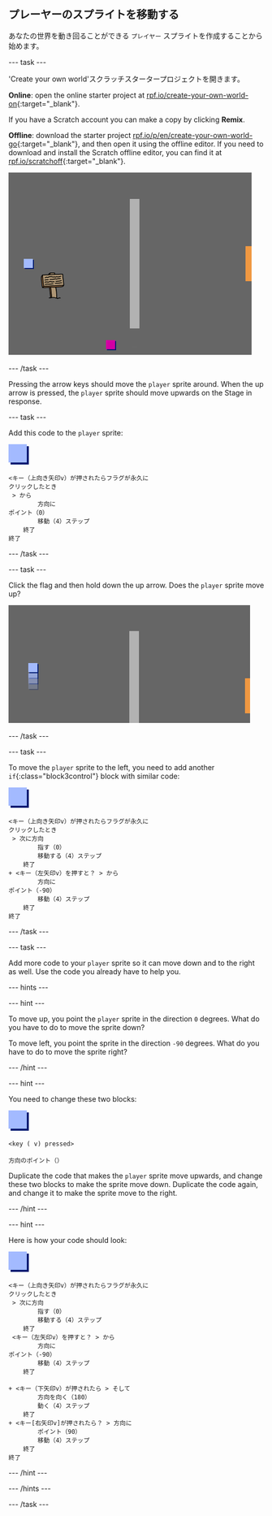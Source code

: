## プレーヤーのスプライトを移動する

あなたの世界を動き回ることができる `プレイヤー` スプライトを作成することから始めます。

\--- task \---

'Create your own world'スクラッチスタータープロジェクトを開きます。

**Online**: open the online starter project at [rpf.io/create-your-own-world-on](http://rpf.io/create-your-own-world-on){:target="_blank"}.

If you have a Scratch account you can make a copy by clicking **Remix**.

**Offline**: download the starter project [rpf.io/p/en/create-your-own-world-go](http://rpf.io/p/en/create-your-own-world-go){:target="_blank"}, and then open it using the offline editor. If you need to download and install the Scratch offline editor, you can find it at [rpf.io/scratchoff](https://rpf.io/scratchoff){:target="_blank"}.

![screenshot](images/world-starter.png)

\--- /task \---

Pressing the arrow keys should move the `player` sprite around. When the up arrow is pressed, the `player` sprite should move upwards on the Stage in response.

\--- task \---

Add this code to the `player` sprite:

![player](images/player.png)

```blocks3
<キー（上向き矢印v）が押されたらフラグが永久に
クリックしたとき
 > から
        方向に
ポイント（0）
        移動（4）ステップ
    終了
終了
```

\--- /task \---

\--- task \---

Click the flag and then hold down the up arrow. Does the `player` sprite move up?

![screenshot](images/world-up.png)

\--- /task \---

\--- task \---

To move the `player` sprite to the left, you need to add another `if`{:class="block3control"} block with similar code:

![player](images/player.png)

```blocks3
<キー（上向き矢印v）が押されたらフラグが永久に
クリックしたとき
 > 次に方向
        指す（0）
        移動する（4）ステップ
    終了
+ <キー（左矢印v）を押すと？ > から
        方向に
ポイント（-90）
        移動（4）ステップ
    終了
終了
```

\--- /task \---

\--- task \---

Add more code to your `player` sprite so it can move down and to the right as well. Use the code you already have to help you.

\--- hints \---

\--- hint \---

To move up, you point the `player` sprite in the direction `0` degrees. What do you have to do to move the sprite down?

To move left, you point the sprite in the direction `-90` degrees. What do you have to do to move the sprite right?

\--- /hint \---

\--- hint \---

You need to change these two blocks:

![player](images/player.png)

```blocks3
<key ( v) pressed>

方向のポイント（）
```

Duplicate the code that makes the `player` sprite move upwards, and change these two blocks to make the sprite move down. Duplicate the code again, and change it to make the sprite move to the right.

\--- /hint \---

\--- hint \---

Here is how your code should look:

![player](images/player.png)

```blocks3
<キー（上向き矢印v）が押されたらフラグが永久に
クリックしたとき
 > 次に方向
        指す（0）
        移動する（4）ステップ
    終了
 <キー（左矢印v）を押すと？ > から
        方向に
ポイント（-90）
        移動（4）ステップ
    終了

+ <キー（下矢印v）が押されたら > そして
        方向を向く（180）
        動く（4）ステップ
    終了
+ <キー[右矢印v]が押されたら？ > 方向に
        ポイント（90）
        移動（4）ステップ
    終了
終了
```

\--- /hint \---

\--- /hints \---

\--- /task \---